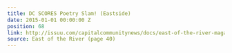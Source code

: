 ```yaml
---
title: DC SCORES Poetry Slam! (Eastside)
date: 2015-01-01 00:00:00 Z
position: 68
link: http://issuu.com/capitalcommunitynews/docs/east-of-the-river-magazine-january-_b4a82e39c1db9b
source: East of the River (page 40)
---
```


